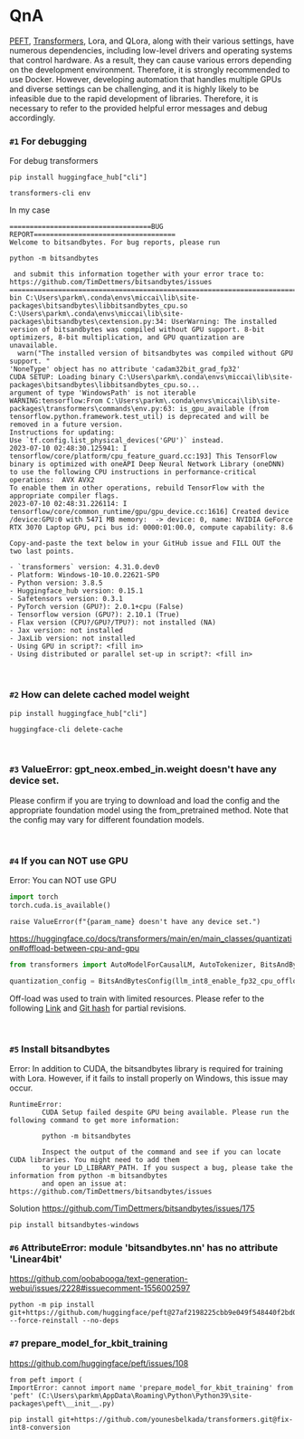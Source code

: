 # QnA
[PEFT](https://github.com/huggingface/peft), [Transformers](https://huggingface.co/docs/transformers/index), Lora, and QLora, along with their various settings, have numerous dependencies, including low-level drivers and operating systems that control hardware. As a result, they can cause various errors depending on the development environment. Therefore, it is strongly recommended to use Docker. However, developing automation that handles multiple GPUs and diverse settings can be challenging, and it is highly likely to be infeasible due to the rapid development of libraries. Therefore, it is necessary to refer to the provided helpful error messages and debug accordingly.

### `#1` For debugging
For debug transformers
```
pip install huggingface_hub["cli"]
```
```
transformers-cli env
```
In my case

```
===================================BUG REPORT===================================
Welcome to bitsandbytes. For bug reports, please run

python -m bitsandbytes

 and submit this information together with your error trace to: https://github.com/TimDettmers/bitsandbytes/issues
================================================================================
bin C:\Users\parkm\.conda\envs\miccai\lib\site-packages\bitsandbytes\libbitsandbytes_cpu.so
C:\Users\parkm\.conda\envs\miccai\lib\site-packages\bitsandbytes\cextension.py:34: UserWarning: The installed version of bitsandbytes was compiled without GPU support. 8-bit optimizers, 8-bit multiplication, and GPU quantization are unavailable.
  warn("The installed version of bitsandbytes was compiled without GPU support. "
'NoneType' object has no attribute 'cadam32bit_grad_fp32'
CUDA SETUP: Loading binary C:\Users\parkm\.conda\envs\miccai\lib\site-packages\bitsandbytes\libbitsandbytes_cpu.so...
argument of type 'WindowsPath' is not iterable
WARNING:tensorflow:From C:\Users\parkm\.conda\envs\miccai\lib\site-packages\transformers\commands\env.py:63: is_gpu_available (from tensorflow.python.framework.test_util) is deprecated and will be removed in a future version.
Instructions for updating:
Use `tf.config.list_physical_devices('GPU')` instead.
2023-07-10 02:48:30.125941: I tensorflow/core/platform/cpu_feature_guard.cc:193] This TensorFlow binary is optimized with oneAPI Deep Neural Network Library (oneDNN) to use the following CPU instructions in performance-critical operations:  AVX AVX2
To enable them in other operations, rebuild TensorFlow with the appropriate compiler flags.
2023-07-10 02:48:31.226114: I tensorflow/core/common_runtime/gpu/gpu_device.cc:1616] Created device /device:GPU:0 with 5471 MB memory:  -> device: 0, name: NVIDIA GeForce RTX 3070 Laptop GPU, pci bus id: 0000:01:00.0, compute capability: 8.6

Copy-and-paste the text below in your GitHub issue and FILL OUT the two last points.

- `transformers` version: 4.31.0.dev0
- Platform: Windows-10-10.0.22621-SP0
- Python version: 3.8.5
- Huggingface_hub version: 0.15.1
- Safetensors version: 0.3.1
- PyTorch version (GPU?): 2.0.1+cpu (False)
- Tensorflow version (GPU?): 2.10.1 (True)
- Flax version (CPU?/GPU?/TPU?): not installed (NA)
- Jax version: not installed
- JaxLib version: not installed
- Using GPU in script?: <fill in>
- Using distributed or parallel set-up in script?: <fill in>
```

<br>


### `#2` How can delete cached model weight
```
pip install huggingface_hub["cli"]
```
```
huggingface-cli delete-cache
```

<br>

### `#3` ValueError: gpt_neox.embed_in.weight doesn't have any device set.
Please confirm if you are trying to download and load the config and the appropriate foundation model using the from_pretrained method. Note that the config may vary for different foundation models.

<br>

### `#4` If you can NOT use GPU
Error: You can NOT use GPU
```python
import torch
torch.cuda.is_available()
```
```
raise ValueError(f"{param_name} doesn't have any device set.")
```
https://huggingface.co/docs/transformers/main/en/main_classes/quantization#offload-between-cpu-and-gpu
```python
from transformers import AutoModelForCausalLM, AutoTokenizer, BitsAndBytesConfig

quantization_config = BitsAndBytesConfig(llm_int8_enable_fp32_cpu_offload=True)
```

Off-load was used to train with limited resources. Please refer to the following [Link](https://huggingface.co/docs/transformers/main/en/main_classes/quantization#offload-between-cpu-and-gpu) and [Git hash](https://github.com/dsdanielpark/ko-sharegpt-alpaca/commit/0c40cacadc724034ed578aaaae06d02c625be8af) for partial revisions. 

<br>

### `#5` Install bitsandbytes
Error: In addition to CUDA, the bitsandbytes library is required for training with Lora. However, if it fails to install properly on Windows, this issue may occur.
```
RuntimeError:
        CUDA Setup failed despite GPU being available. Please run the following command to get more information:

        python -m bitsandbytes

        Inspect the output of the command and see if you can locate CUDA libraries. You might need to add them
        to your LD_LIBRARY_PATH. If you suspect a bug, please take the information from python -m bitsandbytes
        and open an issue at: https://github.com/TimDettmers/bitsandbytes/issues
```

Solution
https://github.com/TimDettmers/bitsandbytes/issues/175
```
pip install bitsandbytes-windows
```


### `#6` AttributeError: module 'bitsandbytes.nn' has no attribute 'Linear4bit'
https://github.com/oobabooga/text-generation-webui/issues/2228#issuecomment-1556002597

```
python -m pip install git+https://github.com/huggingface/peft@27af2198225cbb9e049f548440f2bd0fba2204aa --force-reinstall --no-deps
```

### `#7` prepare_model_for_kbit_training
https://github.com/huggingface/peft/issues/108
```
from peft import (
ImportError: cannot import name 'prepare_model_for_kbit_training' from 'peft' (C:\Users\parkm\AppData\Roaming\Python\Python39\site-packages\peft\__init__.py) 
```
```
pip install git+https://github.com/younesbelkada/transformers.git@fix-int8-conversion
```